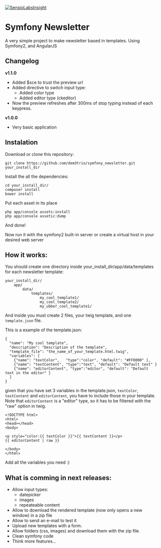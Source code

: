 [![SensioLabsInsight](https://insight.sensiolabs.com/projects/71e53be0-0ad7-4394-b4c0-9865703c93e6/mini.png)](https://insight.sensiolabs.com/projects/71e53be0-0ad7-4394-b4c0-9865703c93e6)

# Symfony Newsletter

A very simple project to make newsletter based in templates. Using Symfony2, and AngularJS

## Changelog

**v1.1.0**

  * Added $sce to trust the preview url
  * Added directive to switch input type:
    * Added color type
    * Added editor type (ckeditor)
  * Now the preview refreshes after 300ms of stop typing instead of each keypress.

**v1.0.0**

  * Very basic application


## Instalation

Download or clone this repository:

```
git clone https://github.com/dem3trio/symfony_newsletter.git your_install_dir
```

Install the all the dependencies:

```
cd your_install_dir/
composer install
bower install
```

Put each asset in its place

```
php app/console assets:install
php app/console assetic:dump
```

And done!

Now run it with the symfony2 built-in server or create a virtual host in your desired web server

## How it works:

You should create one directory inside your_install_dir/app/data/templates for each newsletter template:

```
your_install_dir/
    app/
        data/
            templates/
                my_cool_template1/
                my_cool_template2/
                my_ubber_cool_template1/
```

And inside you must create 2 files, your twig template, and one `template.json` file.

This is a example of the template.json:

```
{
  "name": "My cool template",
  "description": "Description of the template",
  "template_file": "the_name_of_your_template.html.twig",
  "variables": [
    {"name": "textColor",   "type":"color", "default": "#FF0000" },
    {"name": "textContent", "type":"text", "default": "Default text" }
    {"name": "editorContent", "type":"editor", "default": "Default text in the editor" }
  ]
}
```

given that you have set 3 variables in the template.json, `textColor`, `textContent` and `editorContent`, you have to include those in your
template. Note that `editorContent` is a "editor" type, so it has to be filtered with the "raw" option in twig.

```twig
<!DOCTYPE html>
<html>
<head></head>
<body>

<p style="color:{{ textColor }}">{{ textContent }}</p>
{{ editorContent | raw }}

</body>
</html>
```

Add all the variables you need :)

## What is comming in next releases:

  * Allow input types:
    * datepicker
    * images
    * repeateable content
  * Allow to download the rendered template (now only opens a new window) in a zip file
  * Allow to send an e-mail to test it
  * Upload new templates with a form.
  * Allow folders (css, images) and download them with the zip file.
  * Clean symfony code
  * Think more features...
